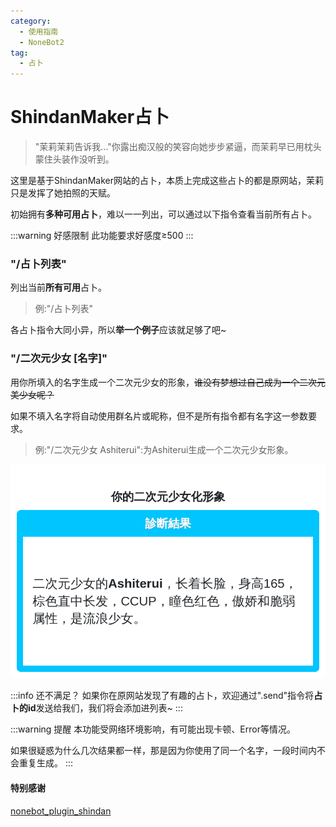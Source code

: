 ```yaml
---
category:
  - 使用指南
  - NoneBot2
tag:
  - 占卜
---
```


# ShindanMaker占卜

> "茉莉茉莉告诉我..."你露出痴汉般的笑容向她步步紧逼，而茉莉早已用枕头蒙住头装作没听到。

这里是基于ShindanMaker网站的占卜，本质上完成这些占卜的都是原网站，茉莉只是发挥了她拍照的天赋。

初始拥有**多种可用占卜**，难以一一列出，可以通过以下指令查看当前所有占卜。

:::warning 好感限制
此功能要求好感度≥500
:::

### "/占卜列表"

列出当前**所有可用**占卜。

> 例:"/占卜列表"

各占卜指令大同小异，所以**举一个例子**应该就足够了吧~

### "/二次元少女 [名字]"

用你所填入的名字生成一个二次元少女的形象，~~谁没有梦想过自己成为一个二次元美少女呢？~~

如果不填入名字将自动使用群名片或昵称，但不是所有指令都有名字这一参数要求。

> 例:"/二次元少女 Ashiterui":为Ashiterui生成一个二次元少女形象。

![Ashiterui](../../makepic/shindanmaker.png)

:::info 还不满足？
如果你在原网站发现了有趣的占卜，欢迎通过".send"指令将**占卜的id**发送给我们，我们将会添加进列表~
:::

:::warning 提醒
本功能受网络环境影响，有可能出现卡顿、Error等情况。

如果很疑惑为什么几次结果都一样，那是因为你使用了同一个名字，一段时间内不会重复生成。
:::

#### 特别感谢
[nonebot_plugin_shindan](https://github.com/noneplugin/nonebot-plugin-shindan)